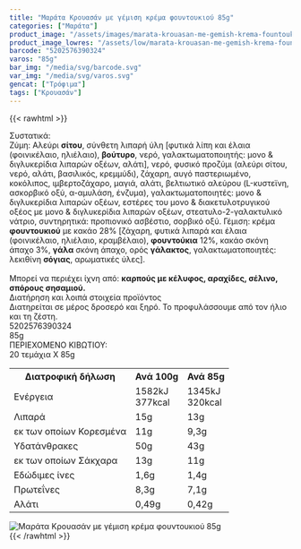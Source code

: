 ```yaml
---
title: "Μαράτα Κρουασάν με γέμιση κρέμα φουντουκιού 85g"
categories: ["Μαράτα"]
product_image: "/assets/images/marata-krouasan-me-gemish-krema-fountoukiou-85g.jpg"
product_image_lowres: "/assets/low/marata-krouasan-me-gemish-krema-fountoukiou-85g.jpg"
barcode: "5202576390324"
varos: "85g"
bar_img: "/media/svg/barcode.svg"
var_img: "/media/svg/varos.svg"
gencat: ["Τρόφιμα"]
tags: ["Κρουασάν"]
---
```

{{< rawhtml >}}

<div class="sload306"><div class="product"><div id="sistatika">Συστατικά:</div><div class="alltext">Ζύμη: Αλεύρι <b>σίτου</b>, σύνθετη λιπαρή ύλη [φυτικά λίπη και έλαια (φοινικέλαιο, ηλιέλαιο), <b>βούτυρο</b>, νερό, γαλακτωματοποιητής: μονο &amp; διγλυκερίδια λιπαρών οξέων, αλάτι], νερό, φυσικό προζύμι (αλεύρι σίτου, νερό, αλάτι, βασιλικός, κρεμμύδι), ζάχαρη, αυγό παστεριωμένο, κοκόλιπος, ιμβερτοζάχαρο, μαγιά, αλάτι, βελτιωτικό αλεύρου (L-κυστεϊνη, ασκορβικό οξύ, α-αμυλάση, ένζυμα), γαλακτωματοποιητές: μονο &amp; διγλυκερίδια λιπαρών οξέων, εστέρες του μονο &amp; διακετυλοτρυγικού οξέος με μονο &amp; διγλυκερίδια λιπαρών οξέων, στεατυλο-2-γαλακτυλικό νάτριο, συντηρητικά: προπιονικό ασβέστιο, σορβικό οξύ. Γέμιση: κρέμα <b>φουντουκιού</b> με κακάο 28% [ζάχαρη, φυτικά λιπαρά και έλαια (φοινικέλαιο, ηλιέλαιο, κραμβέλαιο), <b>φουντούκια</b> 12%, κακάο σκόνη άπαχο 3%, <b>γάλα</b> σκόνη άπαχο, ορός <b>γάλακτος</b>, γαλακτωματοποιητές: λεκιθίνη <b>σόγιας</b>, αρωματικές ύλες].<br><br>Μπορεί να περιέχει ίχνη από: <b>καρπούς με κέλυφος, αραχίδες, σέλινο, σπόρους σησαμιού.</b></div><div id="loipa">Διατήρηση και λοιπά στοιχεία προϊόντος</div><div class="alltext">Διατηρείται σε μέρος δροσερό και ξηρό. Το προφυλάσσουμε από τον ήλιο και τη ζέστη.</div><div id="barcode"><div id="barimage1"></div><span id="bartext">5202576390324</span></div><div id="varos"><div id="varosimage1"></div><span id="varostext">85g</span></div><div id="kivotio">ΠΕΡΙΕΧΟΜΕΝΟ ΚΙΒΩΤΙΟΥ:<br>20 τεμάχια Χ 85g</div><div class="tabout"><table id="diatable"><tbody><tr><th>Διατροφική δήλωση</th><th>Ανά 100g</th><th>Ανά 85g</th></tr><tr><td class="texr2">Ενέργεια</td><td class="texr">1582kJ<br>377kcal</td><td class="texr">1345kJ<br>320kcal</td></tr><tr><td class="texr2">Λιπαρά</td><td class="texr">15g</td><td class="texr">13g</td></tr><tr><td class="gray">εκ των οποίων Κορεσµένα</td><td class="gray2">11g</td><td class="gray2">9,3g</td></tr><tr><td class="texr2">Yδατάνθρακες</td><td class="texr">50g</td><td class="texr">43g</td></tr><tr><td class="gray">εκ των οποίων Σάκχαρα</td><td class="gray2">13g</td><td class="gray2">11g</td></tr><tr><td class="texr2">Eδώδιμες ίνες</td><td class="texr">1,6g</td><td class="texr">1,4g</td></tr><tr><td class="texr2">Πρωτεΐνες</td><td class="texr">8,3g</td><td class="texr">7,1g</td></tr><tr><td class="texr2">Αλάτι</td><td class="texr">0,49g</td><td class="texr">0,42g</td></tr></tbody></table></div><div class="pimg"><img alt="Μαράτα Κρουασάν με γέμιση κρέμα φουντουκιού 85g" title="Μαράτα Κρουασάν με γέμιση κρέμα φουντουκιού 85g" src="/assets/images/marata-krouasan-me-gemish-krema-fountoukiou-85g.jpg"></div></div></div>
{{< /rawhtml >}}


